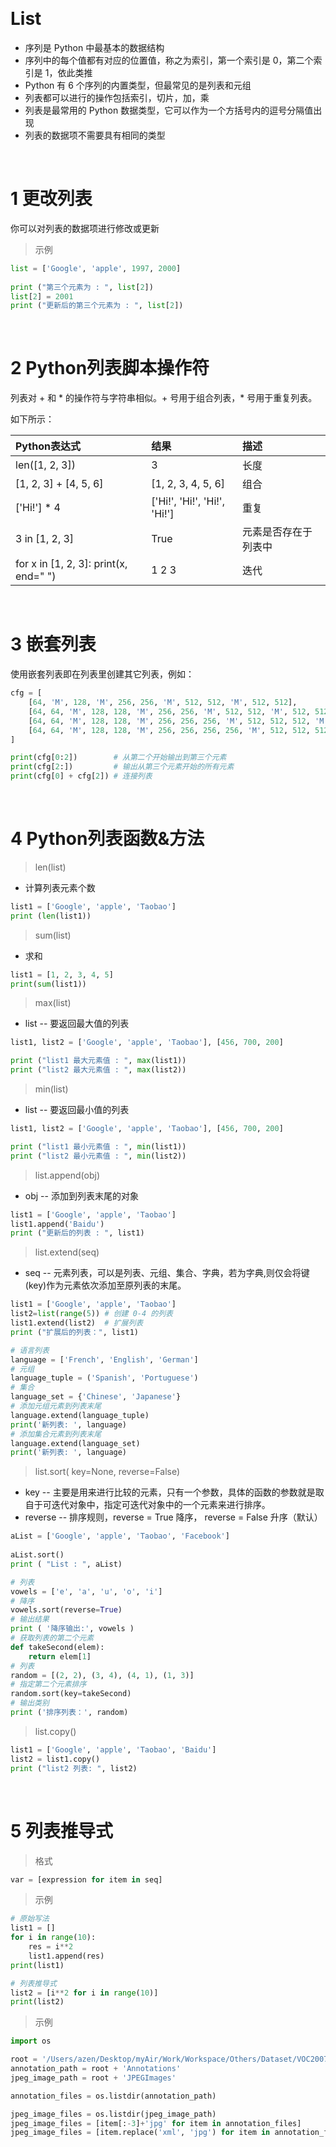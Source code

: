 &emsp;
# List

- 序列是 Python 中最基本的数据结构
- 序列中的每个值都有对应的位置值，称之为索引，第一个索引是 0，第二个索引是 1，依此类推
- Python 有 6 个序列的内置类型，但最常见的是列表和元组
- 列表都可以进行的操作包括索引，切片，加，乘
- 列表是最常用的 Python 数据类型，它可以作为一个方括号内的逗号分隔值出现
- 列表的数据项不需要具有相同的类型

&emsp;
# 1 更改列表
你可以对列表的数据项进行修改或更新

>示例
```python
list = ['Google', 'apple', 1997, 2000]
 
print ("第三个元素为 : ", list[2])
list[2] = 2001
print ("更新后的第三个元素为 : ", list[2])
```


&emsp;
# 2 Python列表脚本操作符
列表对 + 和 * 的操作符与字符串相似。+ 号用于组合列表，* 号用于重复列表。

如下所示：

Python表达式	|结果	|描述
|:--|:--|:--|
len([1, 2, 3])	|3	|长度 
[1, 2, 3] + [4, 5, 6]	|[1, 2, 3, 4, 5, 6]	|组合
['Hi!'] * 4	|['Hi!', 'Hi!', 'Hi!', 'Hi!']	|重复
3 in [1, 2, 3]	|True	|元素是否存在于列表中
for x in [1, 2, 3]: print(x, end=" ")	|1 2 3|	迭代


&emsp;
# 3 嵌套列表
使用嵌套列表即在列表里创建其它列表，例如：
```python
cfg = [
    [64, 'M', 128, 'M', 256, 256, 'M', 512, 512, 'M', 512, 512],
    [64, 64, 'M', 128, 128, 'M', 256, 256, 'M', 512, 512, 'M', 512, 512],
    [64, 64, 'M', 128, 128, 'M', 256, 256, 256, 'M', 512, 512, 512, 'M', 512, 512, 512],
    [64, 64, 'M', 128, 128, 'M', 256, 256, 256, 256, 'M', 512, 512, 512, 512, 'M', 512, 512, 512, 512]
]

print(cfg[0:2])        # 从第二个开始输出到第三个元素
print(cfg[2:])         # 输出从第三个元素开始的所有元素
print(cfg[0] + cfg[2]) # 连接列表
```

&emsp;
# 4 Python列表函数&方法

>len(list)
- 计算列表元素个数
```python
list1 = ['Google', 'apple', 'Taobao']
print (len(list1))
```

>sum(list)
- 求和
```py
list1 = [1, 2, 3, 4, 5]
print(sum(list1))
```

>max(list)
- list -- 要返回最大值的列表
```python
list1, list2 = ['Google', 'apple', 'Taobao'], [456, 700, 200]

print ("list1 最大元素值 : ", max(list1))
print ("list2 最大元素值 : ", max(list2))
```


>min(list)
- list -- 要返回最小值的列表
```python
list1, list2 = ['Google', 'apple', 'Taobao'], [456, 700, 200]

print ("list1 最小元素值 : ", min(list1))
print ("list2 最小元素值 : ", min(list2))
```


>list.append(obj)
- obj -- 添加到列表末尾的对象
```python
list1 = ['Google', 'apple', 'Taobao']
list1.append('Baidu')
print ("更新后的列表 : ", list1)
```


>list.extend(seq)
- seq -- 元素列表，可以是列表、元组、集合、字典，若为字典,则仅会将键(key)作为元素依次添加至原列表的末尾。
```python
list1 = ['Google', 'apple', 'Taobao']
list2=list(range(5)) # 创建 0-4 的列表
list1.extend(list2)  # 扩展列表
print ("扩展后的列表：", list1)

# 语言列表
language = ['French', 'English', 'German']
# 元组
language_tuple = ('Spanish', 'Portuguese')
# 集合
language_set = {'Chinese', 'Japanese'}
# 添加元组元素到列表末尾
language.extend(language_tuple)
print('新列表: ', language)
# 添加集合元素到列表末尾
language.extend(language_set)
print('新列表: ', language)
```


>list.sort( key=None, reverse=False)
- key -- 主要是用来进行比较的元素，只有一个参数，具体的函数的参数就是取自于可迭代对象中，指定可迭代对象中的一个元素来进行排序。
- reverse -- 排序规则，reverse = True 降序， reverse = False 升序（默认）
```python
aList = ['Google', 'apple', 'Taobao', 'Facebook']
 
aList.sort()
print ( "List : ", aList)

# 列表
vowels = ['e', 'a', 'u', 'o', 'i']
# 降序
vowels.sort(reverse=True)
# 输出结果
print ( '降序输出:', vowels )
# 获取列表的第二个元素
def takeSecond(elem):
    return elem[1]
# 列表
random = [(2, 2), (3, 4), (4, 1), (1, 3)]
# 指定第二个元素排序
random.sort(key=takeSecond)
# 输出类别
print ('排序列表：', random)
```

>list.copy()
```python
list1 = ['Google', 'apple', 'Taobao', 'Baidu']
list2 = list1.copy()
print ("list2 列表: ", list2)
```


&emsp;
# 5 列表推导式
>格式
```py
var = [expression for item in seq]
```


>示例
```py
# 原始写法
list1 = []
for i in range(10):
    res = i**2
    list1.append(res)
print(list1)

# 列表推导式
list2 = [i**2 for i in range(10)]
print(list2)
```

>示例
```py
import os

root = '/Users/azen/Desktop/myAir/Work/Workspace/Others/Dataset/VOC2007/VOCdevkit/VOC2007/'
annotation_path = root + 'Annotations'
jpeg_image_path = root + 'JPEGImages'

annotation_files = os.listdir(annotation_path)

jpeg_image_files = os.listdir(jpeg_image_path)
jpeg_image_files = [item[:-3]+'jpg' for item in annotation_files]
jpeg_image_files = [item.replace('xml', 'jpg') for item in annotation_files if item.endswith('.xml')]
```
